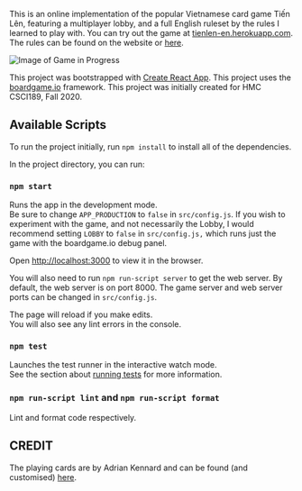 This is an online implementation of the popular Vietnamese card game Tiến Lên, featuring a multiplayer lobby, and a full English ruleset by the rules I learned to play with. You can try out the game at [tienlen-en.herokuapp.com](http://tienlen-en.herokuapp.com/). The rules can be found on the website or [here](https://github.com/nguyenank/tien-len/wiki/Rules).

![Image of Game in Progress](./public/game-preview.png)

This project was bootstrapped with [Create React App](https://github.com/facebook/create-react-app). This project uses the [boardgame.io](https://boardgame.io) framework. This project was initially created for HMC CSCI189, Fall 2020.

## Available Scripts

To run the project initially, run `npm install` to install all of the dependencies.

In the project directory, you can run:

### `npm start`

Runs the app in the development mode.<br /> Be sure to change `APP_PRODUCTION` to `false` in `src/config.js`. If you wish to experiment with the game, and not necessarily the Lobby, I would recommend setting `LOBBY` to `false` in `src/config.js,` which runs just the game with the boardgame.io debug panel.

Open [http://localhost:3000](http://localhost:3000) to view it in the browser.

You will also need to run `npm run-script server` to get the web server. By default, the web server is on port 8000. The game server and web server ports can be changed in `src/config.js`.

The page will reload if you make edits.<br />
You will also see any lint errors in the console.

### `npm test`

Launches the test runner in the interactive watch mode.<br />
See the section about [running tests](https://facebook.github.io/create-react-app/docs/running-tests) for more information.

### `npm run-script lint` and `npm run-script format`

Lint and format code respectively.

## CREDIT

The playing cards are by Adrian Kennard and can be found (and customised) [here](https://www.me.uk/cards/).
